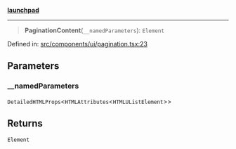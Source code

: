 [**launchpad**](index.md)

***

> **PaginationContent**(`__namedParameters`): `Element`

Defined in: [src/components/ui/pagination.tsx:23](https://github.com/victorbratov/launchpad/blob/6dd13cd77753e59ec2a031fc7279545899826925/src/components/ui/pagination.tsx#L23)

## Parameters

### \_\_namedParameters

`DetailedHTMLProps`\<`HTMLAttributes`\<`HTMLUListElement`\>\>

## Returns

`Element`
